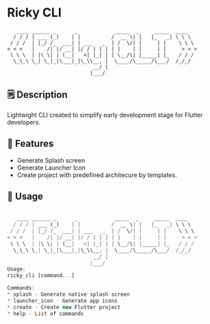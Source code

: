 # Ricky CLI
```
   ____ ______ _      _            _____  _     _____  ____
  / / / | ___ (_)    | |          /  __ \| |   |_   _| \ \ \
 / / /  | |_/ /_  ___| | ___   _  | /  \/| |     | |    \ \ \
< < <   |    /| |/ __| |/ / | | | | |    | |     | |     > > >
 \ \ \  | |\ \| | (__|   <| |_| | | \__/\| |_____| |_   / / /
  \_\_\ \_| \_|_|\___|_|\_\\__, |  \____/\_____/\___/  /_/_/
                            __/ |
                           |___/
```


## 🗒 Description
Lightwight CLI created to simplify early development stage for Flutter developers.

## 🚀 Features
- Generate Splash screen 
- Generate Launcher Icon
- Create project with predefined architecure by templates.

## 🔨 Usage
```dart

   ____ ______ _      _            _____  _     _____  ____
  / / / | ___ (_)    | |          /  __ \| |   |_   _| \ \ \
 / / /  | |_/ /_  ___| | ___   _  | /  \/| |     | |    \ \ \
< < <   |    /| |/ __| |/ / | | | | |    | |     | |     > > >
 \ \ \  | |\ \| | (__|   <| |_| | | \__/\| |_____| |_   / / /
  \_\_\ \_| \_|_|\___|_|\_\\__, |  \____/\_____/\___/  /_/_/
                            __/ |
                           |___/
Usage: 
ricky_cli [command...]

Commands: 
* splash - Generate native splash screen
* launcher_icon - Generate app icons
* create - Create new Flutter project
* help - List of commands

```
